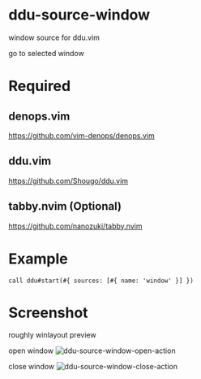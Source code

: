 # ddu-source-window

window source for ddu.vim

go to selected window

# Required

## denops.vim

https://github.com/vim-denops/denops.vim

## ddu.vim

https://github.com/Shougo/ddu.vim

## tabby.nvim (Optional)

https://github.com/nanozuki/tabby.nvim

# Example

```
call ddu#start(#{ sources: [#{ name: 'window' }] })
```

# Screenshot
roughly winlayout preview

open window
![ddu-source-window-open-action](https://user-images.githubusercontent.com/50443168/236758219-9aaa704d-5d7d-466a-ae5f-b4f6cdb879a4.gif)

close window
![ddu-source-window-close-action](https://github.com/kamecha/ddu-source-window/assets/50443168/f45df50b-35f1-4d4d-961a-3af79c198f13)

